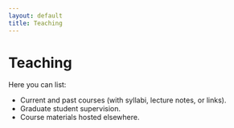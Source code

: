 ```yaml
---
layout: default
title: Teaching
---
```


# Teaching

Here you can list:
- Current and past courses (with syllabi, lecture notes, or links).
- Graduate student supervision.
- Course materials hosted elsewhere.
